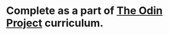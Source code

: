 <h1>Complete as a part of <a href= 'https://www.theodinproject.com/'>The Odin Project</a> curriculum.</h1>